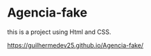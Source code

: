 # Agencia-fake

this is a project using Html and CSS.

https://guilhermedev25.github.io/Agencia-fake/

